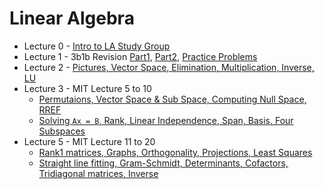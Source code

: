 # Linear Algebra 

* Lecture 0 - [Intro to LA Study Group](000-Intro_to_Study_Group.pdf)
* Lecture 1 - 3b1b Revision [Part1](001-3b1b_Revision/001A.md), [Part2](001-3b1b_Revision/001B.md), [Practice Problems](001-3b1b_Revision/001C.md)
* Lecture 2 - [Pictures, Vector Space, Elimination, Multiplication, Inverse, LU](002-MIT_1to4/002A.md) 
* Lecture 3 - MIT Lecture 5 to 10
  * [Permutaions, Vector Space & Sub Space, Computing Null Space, RREF](003-MIT_5to10/003A.md)
  * [Solving `Ax = B`, Rank, Linear Independence, Span, Basis, Four Subspaces](003-MIT_5to10/003B.md)
* Lecture 5 - MIT Lecture 11 to 20
  * [Rank1 matrices, Graphs, Orthogonality, Projections, Least Squares](005-MIT_11to20/005A.md)
  * [Straight line fitting, Gram-Schmidt, Determinants, Cofactors, Tridiagonal matrices, Inverse](005-MIT_11to20/005B.md)